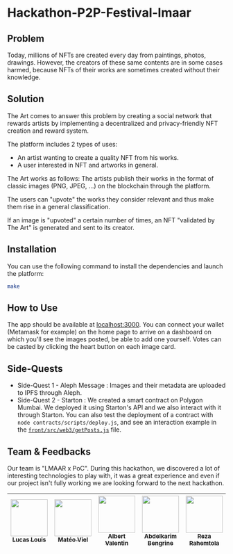 # Hackathon-P2P-Festival-lmaar

## Problem

Today, millions of NFTs are created every day from paintings, photos, drawings. However, the creators of these same contents are in some cases harmed, because NFTs of their works are sometimes created without their knowledge.

## Solution

The Art comes to answer this problem by creating a social network that rewards artists by implementing a decentralized and privacy-friendly NFT creation and reward system.

The platform includes 2 types of uses:

- An artist wanting to create a quality NFT from his works.
- A user interested in NFT and artworks in general.

The Art works as follows:
The artists publish their works in the format of classic images (PNG, JPEG, ...) on the blockchain through the platform.

The users can "upvote" the works they consider relevant and thus make them rise in a general classification.

If an image is "upvoted" a certain number of times, an NFT "validated by The Art" is generated and sent to its creator. 

## Installation

You can use the following command to install the dependencies and launch the platform:
```bash
make
```

## How to Use

The app should be available at [localhost:3000](http://localhost:3000).
You can connect your wallet (Metamask for example) on the home page to arrive on a dashboard on which you'll see the images posted, be able to add one yourself.
Votes can be casted by clicking the heart button on each image card.

## Side-Quests

- Side-Quest 1 - Aleph Message : Images and their metadata are uploaded to IPFS through Aleph.
- Side-Quest 2 - Starton : We created a smart contract on Polygon Mumbai. We deployed it using Starton's API and we also interact with it through Starton.
You can also test the deployment of a contract with `node contracts/scripts/deploy.js`, and see an interaction example in the [`front/src/web3/getPosts.js`](https://github.com/RezaRahemtola/Hackathon-P2P-Festival-lmaar/blob/main/front/src/web3/getPosts.ts) file.

## Team & Feedbacks

Our team is "LMAAR x PoC". During this hackathon, we discovered a lot of interesting technologies to play with, it was a great experience and even if our project isn't fully working we are looking forward to the next hackathon.

| [<img src="https://github.com/lucas-louis.png?size=85" width=85><br><sub>Lucas Louis</sub>](https://github.com/lucas-louis) | [<img src="https://github.com/lolboysg.png?size=85" width=85><br><sub>Matéo Viel</sub>](https://github.com/lolboysg) | [<img src="https://github.com/OnsagerHe.png?size=85" width=85><br><sub>Albert Valentin</sub>](https://github.com/OnsagerHe) | [<img src="https://github.com/AbdelkarimBENGRINE.png?size=85" width=85><br><sub>Abdelkarim Bengrine</sub>](https://github.com/AbdelkarimBENGRINE) | [<img src="https://github.com/RezaRahemtola.png?size=85" width=85><br><sub>Reza Rahemtola</sub>](https://github.com/RezaRahemtola)
| :---: | :---: | :---: | :---: | :---:
